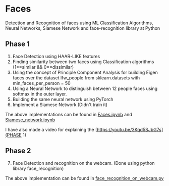 # Faces
Detection and Recognition of faces using ML Classification Algorithms, Neural Networks, Siamese Network and face-recognition library at Python

## Phase 1
1) Face Detection using HAAR-LIKE  features
2) Finding similarity between two faces using Classification algorithms (1==similar && 0==dissimilar)
3) Using the concept of Principle Component Analysis for building Eigen faces over the dataset lfw_people from sklearn.datasets with min_faces_per_person = 50
4) Using a Neural Network to distinguish between 12 people faces using softmax in the outer layer.
5) Building the same neural network using PyTorch
6) Implement a Siamese Network (Didn't train it)

The above implementations can be found in [Faces.ipynb](Faces.ipynb) and [Siamese_network.ipynb](Siamese_network.ipynb)

I have also made a video for explaining the [https://youtu.be/3Kqd5SJbG7s](PHASE 1)

## Phase 2
7) Face Detection and recognition on the webcam. (Done using python library face_recognition)

The above implementation can be found in [face_recognition_on_webcam.py](face_recognition_on_webcam.py)
